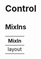 # Control

## MixIns

<!-- @vuese:Control:mixIns:start -->
|MixIn|
|---|
|layout|

<!-- @vuese:Control:mixIns:end -->


